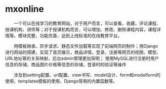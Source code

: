 # mxonline

　　一个可以在线学习的教育网站，对于用户而言，可以查看，收藏，评论课程、授课机构、讲师等；对于授课机构而言，可以增加、修改、删除课程内容，课程详情等。模块完整、功能完善、达到上线标准的在线教育平台。

　　用模板继承、异步请求、静态文件加载等实现了前端网页的制作；用Django进行网站的搭建，实现了首页展示，商品详情，登录、注册等网页的视图、模型、URL地址等的关系映射，后台admin管理更加简明； 使用MySQL进行注册时用户信息的存储，商品图片价格等信息的存储，登录时的验证等操作


　　涉及到setting配置、url配置、view书写、model设计、form和modelform的使用、templates模板的使用、Django常用的内置函数等。